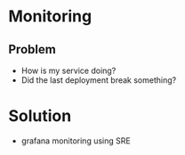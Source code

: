 # Monitoring

## Problem
- How is my service doing?
- Did the last deployment break something?

# Solution
- grafana monitoring using SRE
